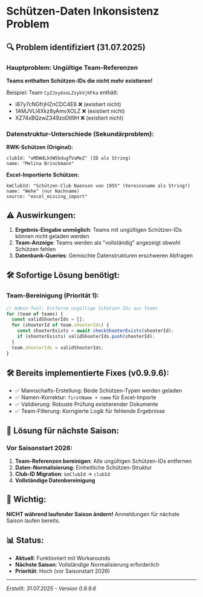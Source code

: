 # Schützen-Daten Inkonsistenz Problem

## 🔍 Problem identifiziert (31.07.2025)

### Hauptproblem: Ungültige Team-Referenzen
**Teams enthalten Schützen-IDs die nicht mehr existieren!**

Beispiel: Team `CyZJxy4xoLZsykVjKFka` enthält:
- I87y7cNGfrjHZnCDC4E6 ❌ (existiert nicht)
- 1AMJVLl4Xkz8yAmvXOLZ ❌ (existiert nicht) 
- XZ74xBQzwZ349zoDtl9H ❌ (existiert nicht)

### Datenstruktur-Unterschiede (Sekundärproblem):

**RWK-Schützen (Original):**
```
clubId: "xMDWdLkVW5kdugTVaMeZ" (ID als String)
name: "Melina Brinckmann"
```

**Excel-Importierte Schützen:**
```
kmClubId: "Schützen-Club Naensen von 1955" (Vereinsname als String!)
name: "Wehe" (nur Nachname)
source: "excel_missing_import"
```

## ⚠️ Auswirkungen:

1. **Ergebnis-Eingabe unmöglich**: Teams mit ungültigen Schützen-IDs können nicht geladen werden
2. **Team-Anzeige**: Teams werden als "vollständig" angezeigt obwohl Schützen fehlen
3. **Datenbank-Queries**: Gemischte Datenstrukturen erschweren Abfragen

## 🛠️ Sofortige Lösung benötigt:

### Team-Bereinigung (Priorität 1):
```javascript
// Admin-Tool: Entferne ungültige Schützen-IDs aus Teams
for (team of teams) {
  const validShooterIds = [];
  for (shooterId of team.shooterIds) {
    const shooterExists = await checkShooterExists(shooterId);
    if (shooterExists) validShooterIds.push(shooterId);
  }
  team.shooterIds = validShooterIds;
}
```

## 🛠️ Bereits implementierte Fixes (v0.9.9.6):

- ✅ Mannschafts-Erstellung: Beide Schützen-Typen werden geladen
- ✅ Namen-Korrektur: `firstName + name` für Excel-Importe
- ✅ Validierung: Robuste Prüfung existierender Dokumente
- ✅ Team-Filterung: Korrigierte Logik für fehlende Ergebnisse

## 📅 Lösung für nächste Saison:

### Vor Saisonstart 2026:
1. **Team-Referenzen bereinigen**: Alle ungültigen Schützen-IDs entfernen
2. **Daten-Normalisierung**: Einheitliche Schützen-Struktur
3. **Club-ID Migration**: `kmClubId` → `clubId`
4. **Vollständige Datenbereinigung**

## 🚨 Wichtig:

**NICHT während laufender Saison ändern!** 
Anmeldungen für nächste Saison laufen bereits.

## 📊 Status:

- **Aktuell**: Funktioniert mit Workarounds
- **Nächste Saison**: Vollständige Normalisierung erforderlich
- **Priorität**: Hoch (vor Saisonstart 2026)

---
*Erstellt: 31.07.2025 - Version 0.9.9.6*